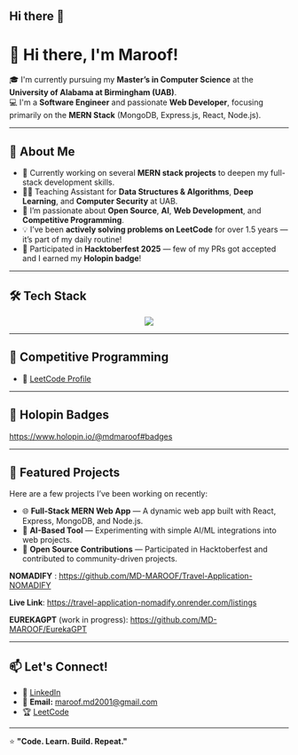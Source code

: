 ## Hi there 👋

# 👋 Hi there, I'm Maroof!

🎓 I'm currently pursuing my **Master’s in Computer Science** at the **University of Alabama at Birmingham (UAB)**.  
💻 I'm a **Software Engineer** and passionate **Web Developer**, focusing primarily on the **MERN Stack** (MongoDB, Express.js, React, Node.js).

---

## 🚀 About Me
- 🔭 Currently working on several **MERN stack projects** to deepen my full-stack development skills.  
- 👨‍🏫 Teaching Assistant for **Data Structures & Algorithms**, **Deep Learning**, and **Computer Security** at UAB.  
- 🌱 I’m passionate about **Open Source**, **AI**, **Web Development**, and **Competitive Programming**.  
- 💡 I’ve been **actively solving problems on LeetCode** for over 1.5 years — it’s part of my daily routine!  
- 🌸 Participated in **Hacktoberfest 2025** — few of my PRs got accepted and I earned my **Holopin badge**!  

---

## 🛠️ Tech Stack
<p align="center">
  <img src="https://skillicons.dev/icons?i=html,css,js,react,nodejs,express,mongodb,python,c,cpp,java,git,github,vscode" />
</p>

---

## 🧠 Competitive Programming
- 🧩 [LeetCode Profile](https://leetcode.com/u/MD_Maroof/)

---

## 🌟 Holopin Badges
https://www.holopin.io/@mdmaroof#badges

---



## 🧩 Featured Projects
Here are a few projects I’ve been working on recently:
- 🌐 **Full-Stack MERN Web App** — A dynamic web app built with React, Express, MongoDB, and Node.js.  
- 🤖 **AI-Based Tool** — Experimenting with simple AI/ML integrations into web projects.  
- 🧰 **Open Source Contributions** — Participated in Hacktoberfest and contributed to community-driven projects.



**NOMADIFY** : https://github.com/MD-MAROOF/Travel-Application-NOMADIFY

**Live Link**: https://travel-application-nomadify.onrender.com/listings


**EUREKAGPT** (work in progress): https://github.com/MD-MAROOF/EurekaGPT

---

## 📫 Let's Connect!
- 💼 [LinkedIn](https://www.linkedin.com/in/maroof-md-9a324b22a/)
- 📧 **Email:** maroof.md2001@gmail.com  
- 🏆 [LeetCode](https://leetcode.com/u/MD_Maroof/)

---

⭐ **"Code. Learn. Build. Repeat."**


